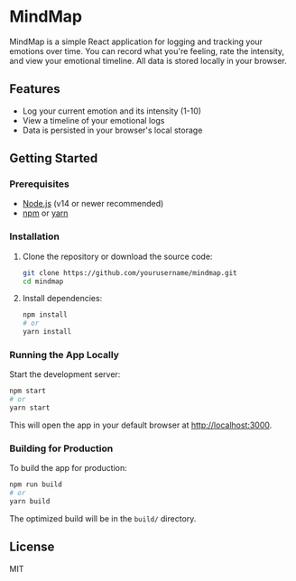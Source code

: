 # MindMap

MindMap is a simple React application for logging and tracking your emotions over time. You can record what you're feeling, rate the intensity, and view your emotional timeline. All data is stored locally in your browser.

## Features

- Log your current emotion and its intensity (1-10)
- View a timeline of your emotional logs
- Data is persisted in your browser's local storage

## Getting Started

### Prerequisites

- [Node.js](https://nodejs.org/) (v14 or newer recommended)
- [npm](https://www.npmjs.com/) or [yarn](https://yarnpkg.com/)

### Installation

1. Clone the repository or download the source code:

   ```bash
   git clone https://github.com/yourusername/mindmap.git
   cd mindmap
   ```

2. Install dependencies:

   ```bash
   npm install
   # or
   yarn install
   ```

### Running the App Locally

Start the development server:

```bash
npm start
# or
yarn start
```

This will open the app in your default browser at [http://localhost:3000](http://localhost:3000).

### Building for Production

To build the app for production:

```bash
npm run build
# or
yarn build
```

The optimized build will be in the `build/` directory.

## License

MIT
